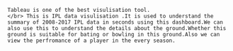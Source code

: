     Tableau is one of the best visulisation tool.
    </br> This is IPL data visulisation .It is used to understand the summary of 2008-2017 IPL data in seconds using this dashboard.We can also use this to understand the details about the ground.Whether this ground is suitable for bating or bowling in this ground.Also we can view the perfromance of a player in the every season.
